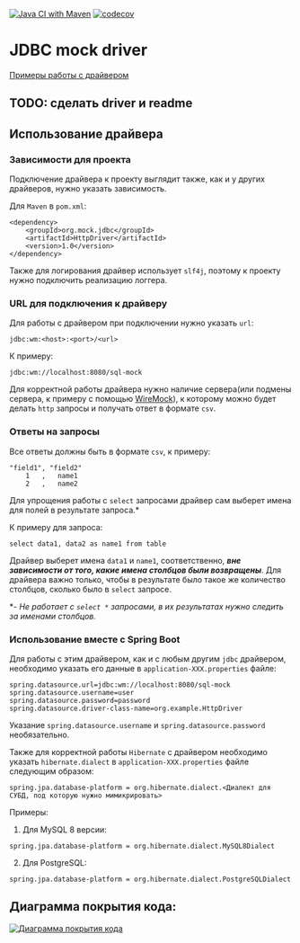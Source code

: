 [![Java CI with Maven](https://github.com/V31R/jdbc-mock-driver/actions/workflows/maven.yml/badge.svg)](https://github.com/V31R/jdbc-mock-driver/actions/workflows/maven.yml)
[![codecov](https://codecov.io/gh/V31R/jdbc-mock-driver/branch/master/graph/badge.svg?token=7FSW8N93SZ)](https://codecov.io/gh/V31R/jdbc-mock-driver)
# JDBC mock driver

[Примеры работы с драйвером](https://github.com/V31R/jdbc-mock-example)

## TODO: сделать driver и readme

## Использование драйвера

### Зависимости для проекта
Подключение драйвера к проекту выглядит также, как и у других драйверов, нужно указать зависимость.

Для `Maven` в `pom.xml`:
```
<dependency>
    <groupId>org.mock.jdbc</groupId>
    <artifactId>HttpDriver</artifactId>
    <version>1.0</version>
</dependency>
```
Также для логирования драйвер использует `slf4j`, поэтому к проекту нужно подключить реализацию логгера.

### URL для подключения к драйверу

Для работы с драйвером при подключении нужно указать `url`:
```
jdbc:wm:<host>:<port>/<url>
```
К примеру:
```
jdbc:wm://localhost:8080/sql-mock
```
Для корректной работы драйвера нужно наличие сервера(или подмены сервера, к примеру с помощью [WireMock](https://wiremock.org/)), 
к которому можно будет делать `http` запросы и получать ответ в формате `csv`. 
### Ответы на запросы

Все ответы должны быть в формате `csv`, к примеру:
```
"field1", "field2"
    1   ,   name1
    2   ,   name2
```
Для упрощения работы с `select` запросами драйвер сам выберет имена для полей в результате запроса.*

К примеру для запроса:
```
select data1, data2 as name1 from table
``` 
Драйвер выберет имена `data1` и `name1`, соответственно,
***вне зависимости от того, какие имена столбцов были возвращены***. 
Для драйвера важно только, чтобы в результате было такое же количество столбцов, сколько было в `select` запросе.

**- Не работает с `select *` запросами, в их результатах нужно следить за именами столбцов.*
### Использование вместе с Spring Boot

Для работы с этим драйвером, как и с любым другим `jdbc` драйвером, 
необходимо указать его данные в `application-XXX.properties` файле:
```
spring.datasource.url=jdbc:wm://localhost:8080/sql-mock
spring.datasource.username=user
spring.datasource.password=password
spring.datasource.driver-class-name=org.example.HttpDriver
```
Указание `spring.datasource.username` и `spring.datasource.password` необязательно.

Также для корректной работы `Hibernate` с драйвером необходимо указать `hibernate.dialect` в 
`application-XXX.properties` файле следующим образом:
```
spring.jpa.database-platform = org.hibernate.dialect.<Диалект для СУБД, под которую нужно мимикрировать>
```
Примеры:
1.  Для MySQL 8 версии:
```
spring.jpa.database-platform = org.hibernate.dialect.MySQL8Dialect
```
2. Для PostgreSQL:
```
spring.jpa.database-platform = org.hibernate.dialect.PostgreSQLDialect
```

## Диаграмма покрытия кода:

[![Диаграмма покрытия кода](https://codecov.io/gh/V31R/jdbc-mock-driver/branch/master/graphs/sunburst.svg?token=7FSW8N93SZ)](https://codecov.io/gh/V31R/jdbc-mock-driver)